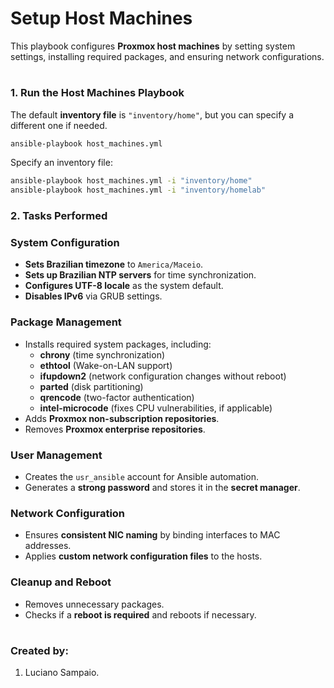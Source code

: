# Setup Host Machines

This playbook configures **Proxmox host machines** by setting system settings, installing required packages, and ensuring network configurations.

#
### 1. Run the Host Machines Playbook

The default **inventory file** is `"inventory/home"`, but you can specify a different one if needed.

```bash
ansible-playbook host_machines.yml
```

Specify an inventory file:

```bash
ansible-playbook host_machines.yml -i "inventory/home"
ansible-playbook host_machines.yml -i "inventory/homelab"
```

### 2. Tasks Performed

### System Configuration
- **Sets Brazilian timezone** to `America/Maceio`.
- **Sets up Brazilian NTP servers** for time synchronization.
- **Configures UTF-8 locale** as the system default.
- **Disables IPv6** via GRUB settings.

### Package Management
- Installs required system packages, including:
  - **chrony** (time synchronization)
  - **ethtool** (Wake-on-LAN support)
  - **ifupdown2** (network configuration changes without reboot)
  - **parted** (disk partitioning)
  - **qrencode** (two-factor authentication)
  - **intel-microcode** (fixes CPU vulnerabilities, if applicable)
- Adds **Proxmox non-subscription repositories**.
- Removes **Proxmox enterprise repositories**.

### User Management
- Creates the `usr_ansible` account for Ansible automation.
- Generates a **strong password** and stores it in the **secret manager**.

### Network Configuration
- Ensures **consistent NIC naming** by binding interfaces to MAC addresses.
- Applies **custom network configuration files** to the hosts.

### Cleanup and Reboot
- Removes unnecessary packages.
- Checks if a **reboot is required** and reboots if necessary.

#
### Created by:

1. Luciano Sampaio.
